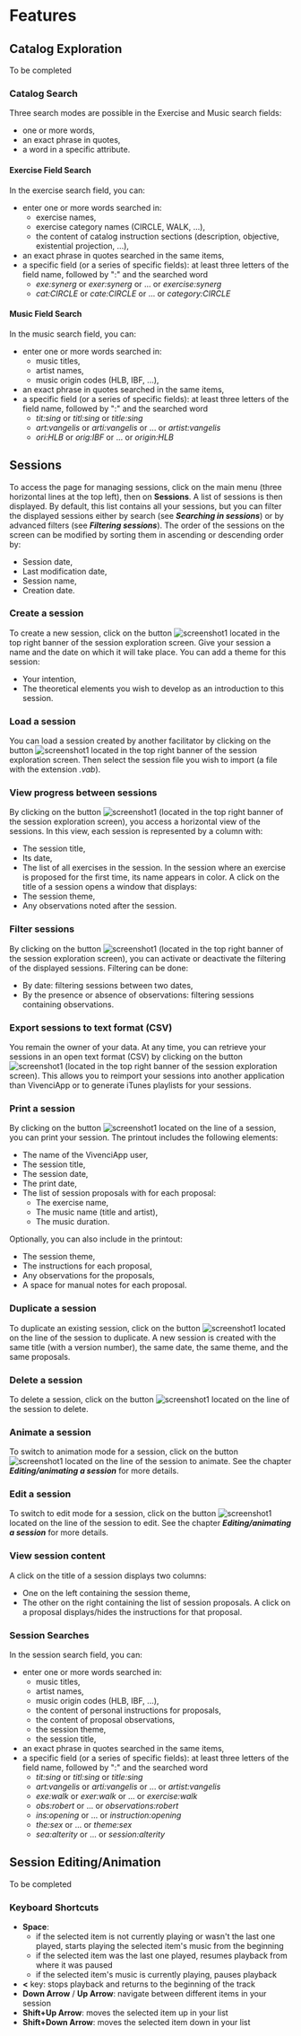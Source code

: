 # Features
## Catalog Exploration
To be completed

### Catalog Search
Three search modes are possible in the Exercise and Music search fields:
- one or more words,
- an exact phrase in quotes,
- a word in a specific attribute.

#### Exercise Field Search
In the exercise search field, you can:
- enter one or more words searched in:
    - exercise names,
    - exercise category names (CIRCLE, WALK, ...),
    - the content of catalog instruction sections (description, objective, existential projection, ...),
- an exact phrase in quotes searched in the same items,
- a specific field (or a series of specific fields): at least three letters of the field name, followed by ":" and the searched word
    - *exe:synerg* or *exer:synerg* or ... or *exercise:synerg*
    - *cat:CIRCLE* or *cate:CIRCLE* or ... or *category:CIRCLE*

#### Music Field Search
In the music search field, you can:
- enter one or more words searched in:
    - music titles,
    - artist names,
    - music origin codes (HLB, IBF, ...),
- an exact phrase in quotes searched in the same items,
- a specific field (or a series of specific fields): at least three letters of the field name, followed by ":" and the searched word
    - *tit:sing* or *titl:sing* or *title:sing*
    - *art:vangelis* or *arti:vangelis* or ... or *artist:vangelis*
    - *ori:HLB* or *orig:IBF* or ... or *origin:HLB*

## Sessions
To access the page for managing sessions, click on the main menu (three horizontal lines at the top left), then on **Sessions**.
A list of sessions is then displayed.
By default, this list contains all your sessions, but you can filter the displayed sessions either by search (see ***Searching in sessions***) or by advanced filters (see ***Filtering sessions***).
The order of the sessions on the screen can be modified by sorting them in ascending or descending order by:
- Session date,
- Last modification date,
- Session name,
- Creation date.

### Create a session
To create a new session, click on the button ![screenshot1](assets/help/en/images/SessionExplorationCreateSessionButton.png) located in the top right banner of the session exploration screen.
Give your session a name and the date on which it will take place.
You can add a theme for this session:
- Your intention,
- The theoretical elements you wish to develop as an introduction to this session.

### Load a session
You can load a session created by another facilitator by clicking on the button ![screenshot1](assets/help/en/images/SessionExplorationLoadSessionButton.png) located in the top right banner of the session exploration screen.
Then select the session file you wish to import (a file with the extension *.vab*).

### View progress between sessions
By clicking on the button ![screenshot1](assets/help/en/images/SessionExplorationHorizontalSessionNavigationButton.png) (located in the top right banner of the session exploration screen), you access a horizontal view of the sessions.
In this view, each session is represented by a column with:
- The session title,
- Its date,
- The list of all exercises in the session.
In the session where an exercise is proposed for the first time, its name appears in color.
A click on the title of a session opens a window that displays:
- The session theme,
- Any observations noted after the session.

### Filter sessions
By clicking on the button ![screenshot1](assets/help/en/images/SessionExplorationAdvancedFilterButton.png) (located in the top right banner of the session exploration screen), you can activate or deactivate the filtering of the displayed sessions.
Filtering can be done:
- By date: filtering sessions between two dates,
- By the presence or absence of observations: filtering sessions containing observations.

### Export sessions to text format (CSV)
You remain the owner of your data.
At any time, you can retrieve your sessions in an open text format (CSV) by clicking on the button ![screenshot1](assets/help/en/images/SessionExplorationExportToCSVButton.png) (located in the top right banner of the session exploration screen).
This allows you to reimport your sessions into another application than VivenciApp or to generate iTunes playlists for your sessions.

### Print a session
By clicking on the button ![screenshot1](assets/help/en/images/SessionExplorationPrintSessionButton.png) located on the line of a session, you can print your session.
The printout includes the following elements:
- The name of the VivenciApp user,
- The session title,
- The session date,
- The print date,
- The list of session proposals with for each proposal:
  + The exercise name,
  + The music name (title and artist),
  + The music duration.

Optionally, you can also include in the printout:
- The session theme,
- The instructions for each proposal,
- Any observations for the proposals,
- A space for manual notes for each proposal.

### Duplicate a session
To duplicate an existing session, click on the button ![screenshot1](assets/help/en/images/SessionExplorationDuplicateSessionButton.png) located on the line of the session to duplicate.
A new session is created with the same title (with a version number), the same date, the same theme, and the same proposals.

### Delete a session
To delete a session, click on the button ![screenshot1](assets/help/en/images/SessionExplorationDeleteSessionButton.png) located on the line of the session to delete.

### Animate a session
To switch to animation mode for a session, click on the button ![screenshot1](assets/help/en/images/SessionExplorationAnimateSessionButton.png) located on the line of the session to animate.
See the chapter ***Editing/animating a session*** for more details.

### Edit a session
To switch to edit mode for a session, click on the button ![screenshot1](assets/help/en/images/SessionExplorationEditSessionButton.png) located on the line of the session to edit.
See the chapter ***Editing/animating a session*** for more details.

### View session content
A click on the title of a session displays two columns:
- One on the left containing the session theme,
- The other on the right containing the list of session proposals. A click on a proposal displays/hides the instructions for that proposal.

### Session Searches
In the session search field, you can:
- enter one or more words searched in:
    - music titles,
    - artist names,
    - music origin codes (HLB, IBF, ...),
    - the content of personal instructions for proposals,
    - the content of proposal observations, 
    - the session theme, 
    - the session title,
- an exact phrase in quotes searched in the same items,
- a specific field (or a series of specific fields): at least three letters of the field name, followed by ":" and the searched word
    - *tit:sing* or *titl:sing* or *title:sing*
    - *art:vangelis* or *arti:vangelis* or ... or *artist:vangelis*
    - *exe:walk* or *exer:walk* or ... or *exercise:walk*
    - *obs:robert* or ... or *observations:robert*
    - *ins:opening* or ... or *instruction:opening*
    - *the:sex* or ... or *theme:sex*
    - *sea:alterity* or ... or *session:alterity*

## Session Editing/Animation
To be completed

### Keyboard Shortcuts
- **Space**:
    - if the selected item is not currently playing or wasn't the last one played, starts playing the selected item's music from the beginning
    - if the selected item was the last one played, resumes playback from where it was paused
    - if the selected item's music is currently playing, pauses playback
- **<** key: stops playback and returns to the beginning of the track
- **Down Arrow** / **Up Arrow**: navigate between different items in your session
- **Shift+Up Arrow**: moves the selected item up in your list
- **Shift+Down Arrow**: moves the selected item down in your list
